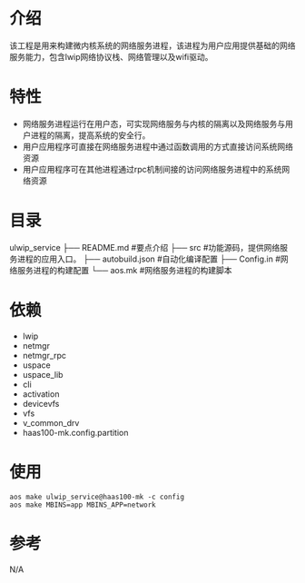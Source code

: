 # 介绍
该工程是用来构建微内核系统的网络服务进程，该进程为用户应用提供基础的网络服务能力，包含lwip网络协议栈、网络管理以及wifi驱动。

# 特性
- 网络服务进程运行在用户态，可实现网络服务与内核的隔离以及网络服务与用户进程的隔离，提高系统的安全行。
- 用户应用程序可直接在网络服务进程中通过函数调用的方式直接访问系统网络资源
- 用户应用程序可在其他进程通过rpc机制间接的访问网络服务进程中的系统网络资源

# 目录
ulwip_service
├── README.md           #要点介绍
├── src                 #功能源码，提供网络服务进程的应用入口。
├── autobuild.json      #自动化编译配置
├── Config.in           #网络服务进程的构建配置
└── aos.mk              #网络服务进程的构建脚本

# 依赖
- lwip
- netmgr
- netmgr_rpc
- uspace
- uspace_lib
- cli
- activation
- devicevfs
- vfs
- v_common_drv
- haas100-mk.config.partition

# 使用
    aos make ulwip_service@haas100-mk -c config
    aos make MBINS=app MBINS_APP=network

# 参考
N/A